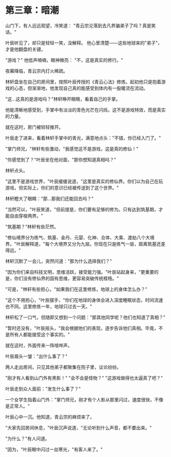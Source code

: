 # 第三章：暗潮

山门下，有人远远观望，冷笑道：
"青云宗沦落到去凡界骗弟子了吗？真是笑话。"

叶辰听见了，却只是轻轻一笑，没解释。
他心里清楚——这些地球来的"弟子"，才是他翻盘的关键。

"游戏？"
他低声喃喃，眼神微亮：
"不，这是真实的修行。"

夜幕降临，青云宗内灯火稀疏。

林轩盘坐在自己的房间里，按照叶辰传授的《青云心法》修炼。起初他只是抱着游戏的心态，但渐渐地，他发现自己真的能感受到体内有一股暖流在流动。

"这...这真的是游戏吗？"林轩睁开眼睛，看着自己的手掌。

他能清晰地感受到，手掌中有淡淡的青色光芒在闪烁。这不是游戏特效，而是真实的力量。

就在这时，房门被轻轻推开。

叶辰走了进来，看着林轩手掌中的青光，满意地点头："不错，你已经入门了。"

"掌门师兄，"林轩有些激动，"我感觉这不是游戏，这是真的修仙！"

"你感觉到了？"叶辰坐在他对面，"那你想知道真相吗？"

林轩点头。

"这里不是游戏世界，"叶辰缓缓说道，"这里是真实的修仙界。你们以为自己在玩游戏，但实际上，你们的意识已经被传送到了这个世界。"

林轩瞪大了眼睛："那...那我们还能回去吗？"

"当然可以，"叶辰笑道，"但前提是，你们要有足够的修为。只有达到筑基期，才能自由穿梭两界。"

"筑基期？"林轩有些茫然。

"修仙境界分为练气、筑基、金丹、元婴、化神、合体、大乘、渡劫八个大境界。"叶辰解释道，"每个大境界又分为九层。你现在只是练气一层，距离筑基还差得远。"

林轩沉默了一会儿，突然问道："那为什么选择我们？"

"因为你们来自科技文明，思维活跃，接受能力强。"叶辰站起身来，"更重要的是，你们没有修仙界的固有思维，更容易突破传统桎梏。"

"可是，"林轩有些担心，"如果我们在这里修炼，地球上的身体怎么办？"

"这个不用担心，"叶辰摆手，"你们在地球的身体会进入深度睡眠状态，时间流速也不同。这里修炼一年，地球只过去一天。"

林轩松了一口气，但随即又想到一个问题："那其他同学呢？他们也知道了真相？"

"暂时还没有，"叶辰摇头，"我会根据他们的表现，逐步告诉他们真相。毕竟，不是所有人都能接受这个事实的。"

就在这时，外面传来一阵喧哗声。

叶辰眉头一皱："出什么事了？"

两人走出房间，只见其他弟子都聚集在院子里，议论纷纷。

"刚才有人看到山门外有黑影！"
"会不会是怪物？"
"这游戏做得也太逼真了吧？"

叶辰走到众人面前："发生什么事了？"

一个女学生指着山门外："掌门师兄，刚才有个人影从那里闪过，速度很快，不像是正常人。"

叶辰心中一沉。他知道，青云宗的麻烦来了。

"大家先回房间休息，"叶辰沉声说道，"无论听到什么声音，都不要出来。"

"为什么？"有人问道。

"因为，"叶辰眼中闪过一丝寒光，"有客人来了。"
